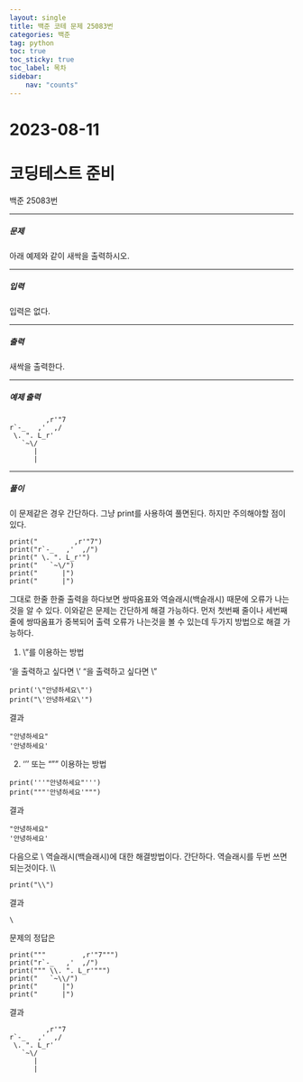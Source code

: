 ```yaml
---
layout: single
title: 백준 코테 문제 25083번 
categories: 백준
tag: python
toc: true
toc_sticky: true
toc_label: 목차
sidebar:
    nav: "counts"
---
```

# 2023-08-11
# 코딩테스트 준비
백준 25083번


- - -
##### 문제
아래 예제와 같이 새싹을 출력하시오.

- - -
##### 입력
입력은 없다.

- - -
##### 출력
새싹을 출력한다.

- - -
##### 예제 출력
```
         ,r'"7
r`-_   ,'  ,/
 \. ". L_r'
   `~\/
      |
      |
```

- - -
##### 풀이

이 문제같은 경우 간단하다. 그냥 print를 사용하여 풀면된다. 하지만 주의해야할 점이 있다.

```
print("         ,r'"7")
print("r`-_   ,'  ,/")
print(" \. ". L_r'")
print("   `~\/")
print("      |")
print("      |")
```

그대로 한줄 한줄 출력을 하다보면 쌍따옴표와 역슬래시(백슬래시) 때문에 오류가 나는것을 알 수 있다.
이와같은 문제는 간단하게 해결 가능하다. 먼저 첫번째 줄이나 세번째줄에 쌍따옴표가 중복되어 출력 오류가 나는것을 볼 수 있는데 두가지 방법으로 해결 가능하다.

1. \”를 이용하는 방법

‘을 출력하고 싶다면 \’
“을 출력하고 싶다면 \”

```
print('\"안녕하세요\"')
print("\'안녕하세요\'")
```

결과

```
"안녕하세요"
'안녕하세요'
```

2. ‘’’ 또는 “”” 이용하는 방법

```
print('''"안녕하세요"''')
print("""'안녕하세요'""")
```

결과

```
"안녕하세요"
'안녕하세요'
```


다음으로 \ 역슬래시(백슬래시)에 대한 해결방법이다.
간단하다. 역슬래시를 두번 쓰면 되는것이다. \\\

```
print("\\")
```

결과

```
\
```

문제의 정답은

```
print("""         ,r'"7""")
print("r`-_   ,'  ,/")
print(""" \\. ". L_r'""")
print("   `~\\/")
print("      |")
print("      |")
```

결과

```
         ,r'"7
r`-_   ,'  ,/
 \. ". L_r'
   `~\/
      |
      |
```
